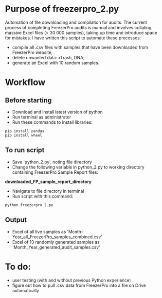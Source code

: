 # Purpose of freezerpro_2.py
Automation of file downloading and compilation for audits. The current process of completing FreezerPro audits is manual and involves collating massive Excel files (> 30 000 samples), taking up time and introduce space for mistakes. I have written this script to automate these processes:

- compile all .csv files with samples that have been downloaded from FreezerPro website;
- delete unwanted data: xTrash, DNA;
- generate an Excel with 10 random samples.


# Workflow
## Before starting
- Download and install latest version of python
- Run terminal as administrator
- Run these commands to install libraries:
```
pip install pandas
pip install wheel
```
## To run script
- Save 'python_2.py', noting file directory
- Change the following variable in python_2.py to working directory containing FreezerPro Sample Report files:<br>

**downloaded_FP_sample_report_directory**<br>

- Navigate to file directory in terminal
- Run script with this command:
```
python freezerpro_2.py
```

## Output
- Excel of all live samples as 'Month-Year_all_FreezerPro_samples_combined.csv'
- Excel of 10 randomly generated samples as 'Month_Year_generated_audit_samples.csv'

# To do:

- user testing (with and without previous Python experience)
- figure out how to pull .csv data from FreezerPro into a file on Drive automatically
